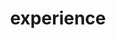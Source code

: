 ---
layout: cv
permalink: /cv/
title: experience
nav: true
nav_order: 5
cv_pdf: cv_pdf.pdf
description: 
toc:
  sidebar: left

---